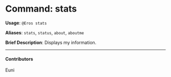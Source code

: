 # Command: stats


**Usage**: `@Eros stats `

**Aliases**: `stats`, `status`, `about`, `aboutme`

**Brief Description**: Displays my information.




---

#### Contributors


Euni
